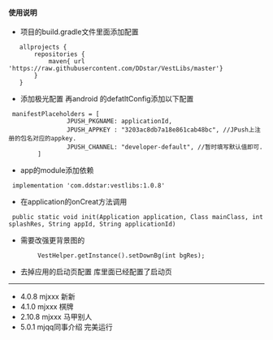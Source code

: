 #### 使用说明
* 项目的build.gradle文件里面添加配置
```
   allprojects {
       repositories {
           maven{ url 'https://raw.githubusercontent.com/DDstar/VestLibs/master'}
       }
   }
   ```
* 添加极光配置
再android 的defatltConfig添加以下配置
```
 manifestPlaceholders = [
                JPUSH_PKGNAME: applicationId,
                JPUSH_APPKEY : "3203ac8db7a18e861cab48bc", //JPush上注册的包名对应的appkey.
                JPUSH_CHANNEL: "developer-default", //暂时填写默认值即可.
        ]
```
   * app的module添加依赖
   ```
    implementation 'com.ddstar:vestlibs:1.0.8'
   ```

* 在application的onCreat方法调用
```
 public static void init(Application application, Class mainClass, int splashRes, String appId, String applicationId)
```
* 需要改强更背景图的
```
        VestHelper.getInstance().setDownBg(int bgRes);
```
* 去掉应用的启动页配置
库里面已经配置了启动页
***
* 4.0.8 mjxxx 新新
* 4.1.0 mjxxx 棋牌
* 2.10.8 mjxxx 马甲别人
* 5.0.1 mjqq同事介绍
完美运行
